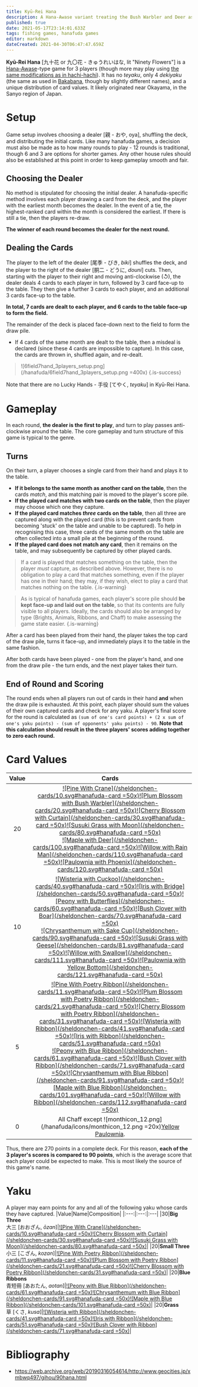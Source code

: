 ```yaml
---
title: Kyū-Rei Hana
description: A Hana-Awase variant treating the Bush Warbler and Deer as Brights.
published: true
date: 2021-05-17T23:14:01.633Z
tags: fishing games, hanafuda games
editor: markdown
dateCreated: 2021-04-30T06:47:47.659Z
---
```


**Kyū-Rei Hana** [九十花 or 九〇花 - きゅうれいはな, lit "Ninety Flowers"] is a [Hana-Awase](/en/hanafuda/games/hana-awase)-type game for 3 players (though more may play using [the same modifications as in hachi-hachi](/en/hanafuda/games/hachi-hachi#number-of-players)). It has no *teyaku*, only 4 *dekiyaku* (the same as used in [Bakabana](/en/hanafuda/games/bakabana), though by slightly different names), and a unique distribution of card values. It likely originated near Okayama, in the Sanyo region of Japan.
# Setup
Game setup involves choosing a dealer [親 - おや, oya], shuffling the deck, and distributing the initial cards. Like many hanafuda games, a decision must also be made as to how many rounds to play - 12 rounds is traditional, though 6 and 3 are options for shorter games. Any other house rules should also be established at this point in order to keep gameplay smooth and fair.
## Choosing the Dealer
No method is stipulated for choosing the initial dealer. A hanafuda-specific method involves each player drawing a card from the deck, and the player with the earliest month becomes the dealer. In the event of a tie, the highest-ranked card within the month is considered the earliest. If there is still a tie, then the players re-draw.

**The winner of each round becomes the dealer for the next round.**

## Dealing the Cards
The player to the left of the dealer [尾季 - びき, *biki*] shuffles the deck, and the player to the right of the dealer [胴二 - どうに, *douni*] cuts. Then, starting with the player to their right and moving anti-clockwise (↺), the dealer deals 4 cards to each player in turn, followed by 3 card face-up to the table. They then give a further 3 cards to each player, and an additional 3 cards face-up to the table.

**In total, 7 cards are dealt to each player, and 6 cards to the table face-up to form the field.**

The remainder of the deck is placed face-down next to the field to form the draw pile.

* If 4 cards of the same month are dealt to the table, then a misdeal is declared (since these 4 cards are impossible to capture). In this case, the cards are thrown in, shuffled again, and re-dealt.

> ![6field7hand_3players_setup.png](/hanafuda/6field7hand_3players_setup.png =400x) 
{.is-success}

Note that there are no Lucky Hands - 手役  [てやく, *teyaku*] in Kyū-Rei Hana.
# Gameplay

In each round, **the dealer is the first to play**, and turn to play passes anti-clockwise around the table. The core gameplay and turn structure of this game is typical to the genre.

## Turns
On their turn, a player chooses a single card from their hand and plays it to the table.

* **If it belongs to the same month as another card on the table**, then the cards *match*, and this matching pair is moved to the player's score pile.
* **If the played card matches with two cards on the table**, then the player may choose which one they capture.
* **If the played card matches *three* cards on the table**, then all three are captured along with the played card (this is to prevent cards from becoming 'stuck' on the table and unable to be captured). To help in recognising this case, three cards of the same month on the table are often collected into a small pile at the beginning of the round.
* **If the played card does not match any card**, then it remains on the table, and may subsequently be captured by other played cards.

> If a card is played that matches something on the table, then the player *must* capture, as described above. However, there is no obligation to play a card that matches something, even if the player has one in their hand; they may, if they wish, elect to play a card that matches nothing on the table.
{.is-warning}

> As is typical of hanafuda games, each player's score pile should **be kept face-up and laid out on the table**, so that its contents are fully visible to all players. Ideally, the cards should also be arranged by type (Brights, Animals, Ribbons, and Chaff) to make assessing the game state easier.
{.is-warning}

After a card has been played from their hand, the player takes the top card of the draw pile, turns it face-up, and immediately plays it to the table in the same fashion.

After both cards have been played - one from the player's hand, and one from the draw pile - the turn ends, and the next player takes their turn.
## End of Round and Scoring
The round ends when all players run out of cards in their hand **and** when the draw pile is exhausted. At this point, each player should sum the values of their own captured cards and check for any yaku. A player's final score for the round is calculated as `(sum of one's card points) + (2 x sum of one's yaku points) - (sum of opponents' yaku points) - 90`. **Note that this calculation should result in the three players' scores adding together to zero each round.**
# Card Values
|Value|Cards|
|:---:|:---:|
|20|[![Pine With Crane](/sheldonchen-cards/10.svg#hanafuda-card =50x)](/en/hanafuda/suits/pine#crane-with-sun)[![Plum Blossom with Bush Warbler](/sheldonchen-cards/20.svg#hanafuda-card =50x)](/en/hanafuda/suits/plum-blossom#bush-warbler)[![Cherry Blossom with Curtain](/sheldonchen-cards/30.svg#hanafuda-card =50x)](/en/hanafuda/suits/cherry-blossom#flower-viewing-curtain)[![Susuki Grass with Moon](/sheldonchen-cards/80.svg#hanafuda-card =50x)](/en/hanafuda/suits/susuki-grass#full-moon)<br>[![Maple with Deer](/sheldonchen-cards/100.svg#hanafuda-card =50x)](/en/hanafuda/suits/maple#deer)[![Willow with Rain Man](/sheldonchen-cards/110.svg#hanafuda-card =50x)](/en/hanafuda/suits/willow#rain-man)[![Paulownia with Phoenix](/sheldonchen-cards/120.svg#hanafuda-card =50x)](/en/hanafuda/suits/paulownia#phoenix)|
|10|[![Wisteria with Cuckoo](/sheldonchen-cards/40.svg#hanafuda-card =50x)](/en/hanafuda/suits/wisteria#cuckoo-with-crescent-moon)[![Iris with Bridge](/sheldonchen-cards/50.svg#hanafuda-card =50x)](/en/hanafuda/suits/iris#eight-plank-bridge)[![Peony with Butterflies](/sheldonchen-cards/60.svg#hanafuda-card =50x)](/en/hanafuda/suits/peony#butterflies)[![Bush Clover with Boar](/sheldonchen-cards/70.svg#hanafuda-card =50x)](/en/hanafuda/suits/bush-clover#boar)<br>[![Chrysanthemum with Sake Cup](/sheldonchen-cards/90.svg#hanafuda-card =50x)](/en/hanafuda/suits/chrysanthemum#sake-cup)[![Susuki Grass with Geese](/sheldonchen-cards/81.svg#hanafuda-card =50x)](/en/hanafuda/suits/susuki-grass#geese)[![Willow with Swallow](/sheldonchen-cards/111.svg#hanafuda-card =50x)](/en/hanafuda/suits/willow#swallow)[![Paulownia with Yellow Bottom](/sheldonchen-cards/121.svg#hanafuda-card =50x)](/en/hanafuda/suits/paulownia#yellow-bottom-chaff)
|5|[![Pine With Poetry Ribbon](/sheldonchen-cards/11.svg#hanafuda-card =50x)](/en/hanafuda/suits/pine#poetry-ribbon)[![Plum Blossom with Poetry Ribbon](/sheldonchen-cards/21.svg#hanafuda-card =50x)](/en/hanafuda/suits/plum-blossom#poetry-ribbon)[![Cherry Blossom with Poetry Ribbon](/sheldonchen-cards/31.svg#hanafuda-card =50x)](/en/hanafuda/suits/cherry-blossom#poetry-ribbon)[![Wisteria with Ribbon](/sheldonchen-cards/41.svg#hanafuda-card =50x)](/en/hanafuda/suits/wisteria#plain-ribbon)[![Iris with Ribbon](/sheldonchen-cards/51.svg#hanafuda-card =50x)](/en/hanafuda/suits/iris#plain-ribbon)<br>[![Peony with Blue Ribbon](/sheldonchen-cards/61.svg#hanafuda-card =50x)](/en/hanafuda/suits/peony#blue-ribbon)[![Bush Clover with Ribbon](/sheldonchen-cards/71.svg#hanafuda-card =50x)](/en/hanafuda/suits/bush-clover#plain-ribbon)[![Chrysanthemum with Blue Ribbon](/sheldonchen-cards/91.svg#hanafuda-card =50x)](/en/hanafuda/suits/chrysanthemum#blue-ribbon)[![Maple with Blue Ribbon](/sheldonchen-cards/101.svg#hanafuda-card =50x)](/en/hanafuda/suits/maple#blue-ribbon)[![Willow with Ribbon](/sheldonchen-cards/112.svg#hanafuda-card =50x)](/en/hanafuda/suits/willow#plain-ribbon)
|0|All Chaff except ![monthicon_12.png](/hanafuda/icons/monthicon_12.png =20x)[Yellow Paulownia](/en/hanafuda/suits/paulownia#yellow-bottom-chaff).
Thus, there are 270 points in a complete deck. For this reason, **each of the 3 player's scores is compared to 90 points**, which is the average score that each player could be expected to make. This is most likely the source of this game's name.
# Yaku
A player may earn points for any and all of the following yaku whose cards they have captured.
|Value|Name|Composition|
|:---:|:---:|:---|
|30|**Big Three**<br>大三 [おおざん, *ōzan*]|[![Pine With Crane](/sheldonchen-cards/10.svg#hanafuda-card =50x)](/en/hanafuda/suits/pine#crane-with-sun)[![Cherry Blossom with Curtain](/sheldonchen-cards/30.svg#hanafuda-card =50x)](/en/hanafuda/suits/cherry-blossom#flower-viewing-curtain)[![Susuki Grass with Moon](/sheldonchen-cards/80.svg#hanafuda-card =50x)](/en/hanafuda/suits/susuki-grass#full-moon)|
|20|**Small Three**<br>小三 [こざん, *kozan*]|[![Pine With Poetry Ribbon](/sheldonchen-cards/11.svg#hanafuda-card =50x)](/en/hanafuda/suits/pine#poetry-ribbon)[![Plum Blossom with Poetry Ribbon](/sheldonchen-cards/21.svg#hanafuda-card =50x)](/en/hanafuda/suits/plum-blossom#poetry-ribbon)[![Cherry Blossom with Poetry Ribbon](/sheldonchen-cards/31.svg#hanafuda-card =50x)](/en/hanafuda/suits/cherry-blossom#poetry-ribbon)|
|20|**Blue Ribbons**<br>青短冊 [あおたん, *aotan*]|[![Peony with Blue Ribbon](/sheldonchen-cards/61.svg#hanafuda-card =50x)](/en/hanafuda/suits/peony#blue-ribbon)[![Chrysanthemum with Blue Ribbon](/sheldonchen-cards/91.svg#hanafuda-card =50x)](/en/hanafuda/suits/chrysanthemum#blue-ribbon)[![Maple with Blue Ribbon](/sheldonchen-cards/101.svg#hanafuda-card =50x)](/en/hanafuda/suits/maple#blue-ribbon)|
|20|**Grass**<br>草 [くさ, *kusa*]|[![Wisteria with Ribbon](/sheldonchen-cards/41.svg#hanafuda-card =50x)](/en/hanafuda/suits/wisteria#plain-ribbon)[![Iris with Ribbon](/sheldonchen-cards/51.svg#hanafuda-card =50x)](/en/hanafuda/suits/iris#plain-ribbon)[![Bush Clover with Ribbon](/sheldonchen-cards/71.svg#hanafuda-card =50x)](/en/hanafuda/suits/bush-clover#plain-ribbon)|
# Bibliography
- https://web.archive.org/web/20190316054614/http://www.geocities.jp/xmbwq497/gihou/90hana.html
